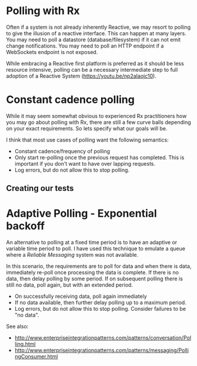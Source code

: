 # Polling with Rx

Often if a system is not already inherently Reactive, we may resort to polling to give the illusion of a reactive interface.
This can happen at many layers.
You may need to poll a datastore (database/filesystem) if it can not emit change notifications.
You may need to poll an HTTP endpoint if a WebSockets endpoint is not exposed.

While embracing a Reactive first platform is preferred as it should be less resource intensive, polling can be a necessary intermediate step to full adoption of a Reactive System (https://youtu.be/np2aIaojc10).

# Constant cadence polling
While it may seem somewhat obvious to experienced Rx practitioners how you may go about polling with Rx, there are still a few curve balls depending on your exact requirements.
So lets specify what our goals will be.

I think that most use cases of polling want the following semantics:
 * Constant cadence/frequency of polling
 * Only start re-polling once the previous request has completed. This is important if you don't want to have over lapping requests.
 * Log errors, but do not allow this to stop polling.



## Creating our tests

# Adaptive Polling - Exponential backoff

An alternative to polling at a fixed time period is to have an adaptive or variable time period to poll.
I have used this technique to emulate a queue where a _Reliable Messaging_ system was not available.

In this scenario, the requirements are to poll for data and when there is data, immediately re-poll once processing the data is complete.
If there is no data, then delay polling by some period.
If on subsequent polling there is still no data, poll again, but with an extended period.

* On successfully receiving data, poll again immediately
* If no data available, then further delay polling up to a maximum period.
* Log errors, but do not allow this to stop polling. Consider failures to be "no data".

See also:
 * http://www.enterpriseintegrationpatterns.com/patterns/conversation/Polling.html
 * http://www.enterpriseintegrationpatterns.com/patterns/messaging/PollingConsumer.html
